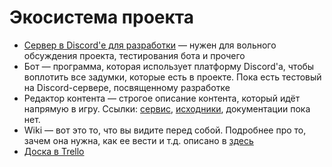 ﻿---
sidebar_position: 2
---

# Экосистема проекта
* [Сервер в Discord'е для разработки](https://discord.gg/5hkk9tpcdT) — нужен для вольного обсуждения проекта, тестирования бота и прочего
* Бот — программа, которая использует платформу Discord'а, чтобы воплотить все задумки, которые есть в проекте. Пока есть тестовый на Discord-сервере, посвященному разработке
* Редактор контента — строгое описание контента, который идёт напрямую в игру. Ссылки: [сервис](https://gretmn102.github.io/fishing-editor/), [исходники](https://github.com/gretmn102/fishing-editor), документации пока нет<!-- todo -->.
* Wiki — вот это то, что вы видите перед собой. Подробнее про то, зачем она нужна, как ее вести и т.д. описано в [здесь](./wiki/wiki-goal.md)
* [Доска в Trello](https://trello.com/b/rEwZHMhp)
